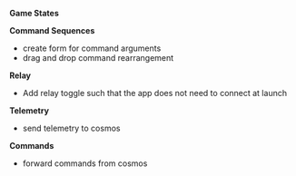 **Game States**

**Command Sequences**
- create form for command arguments
- drag and drop command rearrangement

**Relay**
- Add relay toggle such that the app does not need to connect at launch

**Telemetry**
- send telemetry to cosmos

**Commands**
- forward commands from cosmos
